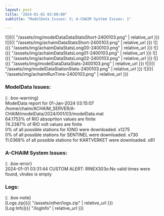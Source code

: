 ```yaml
---
layout: post
title: "2024-01-01 03:00:00"
subtitle: "ModelData Issues: 5; A-CHAIM System Issues: 1"

---
```


![]({{ "/assets/img/modelDataDataStatsShort-2400103.png" | relative_url }})
![]({{ "/assets/img/achaimDataStatsShort-2400103.png" | relative_url }})
![]({{ "/assets/img/achaimDataStatsLong00-2400103.png" | relative_url }})
![]({{ "/assets/img/achaimDataStatsLong01-2400103.png" | relative_url }})
![]({{ "/assets/img/achaimDataStatsLong02-2400103.png" | relative_url }})
![]({{ "/assets/img/modelDataDataStats-2400103.png" | relative_url }})
![]({{ "/assets/img/modelDataStationStats-2400103.png" | relative_url }})
![]({{ "/assets/img/achaimRunTime-2400103.png" | relative_url }})


### ModelData Issues:  
  
{: .box-warning}  
 ModelData report for 01-Jan-2024 03:15:07   
 /home/chaim/ACHAIM_SERVER/A-CHAIM/modelData/2024/001/03/modelData.mat   
 64.1753% of RIO absoprtion values are finite   
 74.2387% of RIO volt values are finite   
 0% of all possible stations for IONO were downloaded. x1275   
 0% of all possible stations for SENTINEL were downloaded. x730   
 11.0368% of all possible stations for KARTVERKET were downloaded. x81   
  
### A-CHAIM System Issues:  
  
{: .box-error}  
2024-01-01 03:31:44 CUSTOM ALERT: RINEX303o:No valid times were found, vIndex is empty  

### Logs:  
  
{: .box-note}  
[Logs.zip]({{ "/assets/other/logs.zip" | relative_url }})  
[Log Info]({{ "/logInfo" | relative_url }})  
